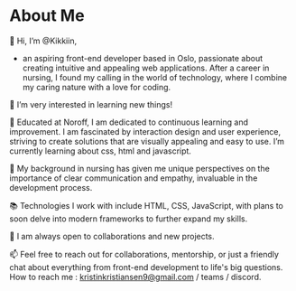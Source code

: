 # About Me

👋 Hi, I’m @Kikkiin,
  - an aspiring front-end developer based in Oslo, passionate about creating intuitive and appealing web applications. After a career in nursing, I found my calling in the world of       technology, where I combine my caring nature with a love for coding.
  
👀 I’m very interested in learning new things! 

🌱 Educated at Noroff, I am dedicated to continuous learning and improvement. I am fascinated by interaction design and user experience, striving to create solutions that are visually     appealing and easy to use. I’m currently learning about css, html and javascript.

💼 My background in nursing has given me unique perspectives on the importance of clear communication and empathy, invaluable in the development process.

📚 Technologies I work with include HTML, CSS, JavaScript, with plans to soon delve into modern frameworks to further expand my skills.

🤝 I am always open to collaborations and new projects.

📫 Feel free to reach out for collaborations, mentorship, or just a friendly chat about everything from front-end development to life's big questions. 
  How to reach me : kristinkristiansen9@gmail.com / teams / discord.



<!---
Kikkiin/Kikkiin is a ✨ special ✨ repository because its `README.md` (this file) appears on your GitHub profile.
You can click the Preview link to take a look at your changes.
--->





